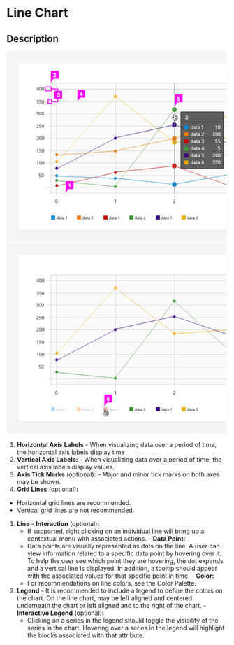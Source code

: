 # Line Chart

## Description
![#callout-1](img/line-chart-callout-1.png)
![#callout-2](img/line-chart-callout-2.png)

  1. **Horizontal Axis Labels**
    - When visualizing data over a period of time, the horizontal axis labels display time
  1. **Vertical Axis Labels:**
    - When visualizing data over a period of time, the vertical axis labels display values.
  1. **Axis Tick Marks** (optional)**:**
    - Major and minor tick marks on both axes may be shown.
  1. **Grid Lines** (optional)**:**
   - Horizontal grid lines are recommended.
   - Vertical grid lines are not recommended.
  1. **Line**
    - **Interaction** (optional)**:**
      - If supported, right clicking on an individual line will bring up a contextual menu with associated actions.
    - **Data Point:**
      - Data points are visually represented as dots on the line. A user can view information related to a specific data point by hovering over it. To help the user see which point they are hovering, the dot expands and a vertical line is displayed. In addition, a tooltip should appear with the associated values for that specific point in time.
    - **Color:**
      - For recommendations on line colors, see the Color Palette.
  1. **Legend**
    - It is recommended to include a legend to define the colors on the chart. On the line chart, may be left aligned and centered underneath the chart or left aligned and to the right of the chart.
    - **Interactive Legend** (optional)**:**
      - Clicking on a series in the legend should toggle the visibility of the series in the chart. Hovering over a series in the legend will highlight the blocks associated with that attribute.
